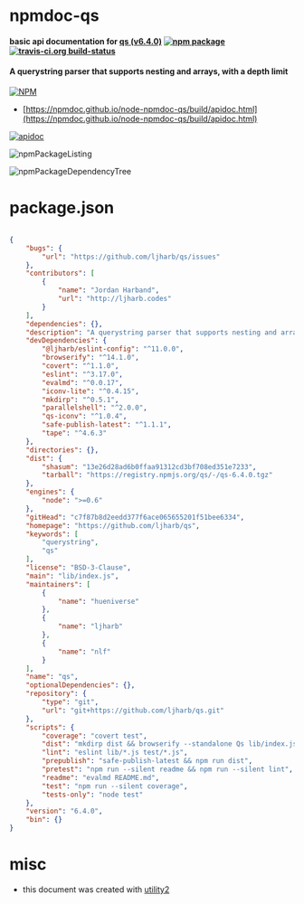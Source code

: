 # npmdoc-qs

#### basic api documentation for  [qs (v6.4.0)](https://github.com/ljharb/qs)  [![npm package](https://img.shields.io/npm/v/npmdoc-qs.svg?style=flat-square)](https://www.npmjs.org/package/npmdoc-qs) [![travis-ci.org build-status](https://api.travis-ci.org/npmdoc/node-npmdoc-qs.svg)](https://travis-ci.org/npmdoc/node-npmdoc-qs)

#### A querystring parser that supports nesting and arrays, with a depth limit

[![NPM](https://nodei.co/npm/qs.png?downloads=true&downloadRank=true&stars=true)](https://www.npmjs.com/package/qs)

- [https://npmdoc.github.io/node-npmdoc-qs/build/apidoc.html](https://npmdoc.github.io/node-npmdoc-qs/build/apidoc.html)

[![apidoc](https://npmdoc.github.io/node-npmdoc-qs/build/screenCapture.buildCi.browser.%252Ftmp%252Fbuild%252Fapidoc.html.png)](https://npmdoc.github.io/node-npmdoc-qs/build/apidoc.html)

![npmPackageListing](https://npmdoc.github.io/node-npmdoc-qs/build/screenCapture.npmPackageListing.svg)

![npmPackageDependencyTree](https://npmdoc.github.io/node-npmdoc-qs/build/screenCapture.npmPackageDependencyTree.svg)



# package.json

```json

{
    "bugs": {
        "url": "https://github.com/ljharb/qs/issues"
    },
    "contributors": [
        {
            "name": "Jordan Harband",
            "url": "http://ljharb.codes"
        }
    ],
    "dependencies": {},
    "description": "A querystring parser that supports nesting and arrays, with a depth limit",
    "devDependencies": {
        "@ljharb/eslint-config": "^11.0.0",
        "browserify": "^14.1.0",
        "covert": "^1.1.0",
        "eslint": "^3.17.0",
        "evalmd": "^0.0.17",
        "iconv-lite": "^0.4.15",
        "mkdirp": "^0.5.1",
        "parallelshell": "^2.0.0",
        "qs-iconv": "^1.0.4",
        "safe-publish-latest": "^1.1.1",
        "tape": "^4.6.3"
    },
    "directories": {},
    "dist": {
        "shasum": "13e26d28ad6b0ffaa91312cd3bf708ed351e7233",
        "tarball": "https://registry.npmjs.org/qs/-/qs-6.4.0.tgz"
    },
    "engines": {
        "node": ">=0.6"
    },
    "gitHead": "c7f87b8d2eedd377f6ace065655201f51bee6334",
    "homepage": "https://github.com/ljharb/qs",
    "keywords": [
        "querystring",
        "qs"
    ],
    "license": "BSD-3-Clause",
    "main": "lib/index.js",
    "maintainers": [
        {
            "name": "hueniverse"
        },
        {
            "name": "ljharb"
        },
        {
            "name": "nlf"
        }
    ],
    "name": "qs",
    "optionalDependencies": {},
    "repository": {
        "type": "git",
        "url": "git+https://github.com/ljharb/qs.git"
    },
    "scripts": {
        "coverage": "covert test",
        "dist": "mkdirp dist && browserify --standalone Qs lib/index.js > dist/qs.js",
        "lint": "eslint lib/*.js test/*.js",
        "prepublish": "safe-publish-latest && npm run dist",
        "pretest": "npm run --silent readme && npm run --silent lint",
        "readme": "evalmd README.md",
        "test": "npm run --silent coverage",
        "tests-only": "node test"
    },
    "version": "6.4.0",
    "bin": {}
}
```



# misc
- this document was created with [utility2](https://github.com/kaizhu256/node-utility2)
